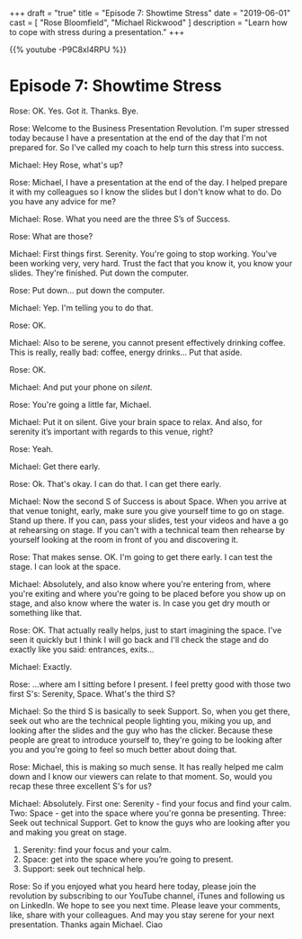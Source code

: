 +++
draft 		= "true"
title 		= "Episode 7: Showtime Stress"
date		= "2019-06-01"
cast		= [ "Rose Bloomfield", "Michael Rickwood" ]
description = "Learn how to cope with stress during a presentation."
+++

{{% youtube -P9C8xl4RPU %}}

# Episode 7: Showtime Stress

Rose: OK. Yes. Got it. Thanks. Bye. 
 
Rose: Welcome to the Business Presentation Revolution. I'm super stressed today because I have a presentation at the end of the day that I'm not prepared for. So I've called my coach to help turn this stress into success. 
 
Michael: Hey Rose, what's up? 
 
Rose: Michael, I have a presentation at the end of the day. I helped prepare it with my colleagues so I know the slides but I don't know what to do. Do you have any advice for me?
 
Michael: Rose. What you need are the three S’s of Success. 
 
Rose: What are those? 
 
Michael: First things first. Serenity. You're going to stop working. You've been working very, very hard. Trust the fact that you know it, you know your slides. They're finished. Put down the computer. 
 
Rose: Put down... put down the computer. 
 
Michael: Yep. I'm telling you to do that. 
 
Rose: OK. 
 
Michael: Also to be serene, you cannot present effectively drinking coffee. This is really, really bad: coffee, energy drinks... Put that aside. 
 
Rose: OK. 
 
Michael: And put your phone on *silent*.
 
Rose: You're going a little far, Michael. 
 
Michael: Put it on silent. Give your brain space to relax. And also, for serenity it’s important with regards to this venue, right? 
 
Rose: Yeah. 
 
Michael: Get there early. 
 
Rose: Ok. That's okay. I can do that. I can get there early. 
 
Michael: Now the second S of Success is about Space. When you arrive at that venue tonight, early, make sure you give yourself time to go on stage. Stand up there. If you can, pass your slides, test your videos and have a go at rehearsing on stage. If you can't with a technical team then rehearse by yourself looking at the room in front of you and discovering it. 
 
Rose: That makes sense. OK. I'm going to get there early. I can test the stage. I can look at the space. 
 
Michael: Absolutely, and also know where you're entering from, where you're exiting and where you're going to be placed before you show up on stage, and also know where the water is. In case you get dry mouth or something like that. 
 
Rose:  OK. That actually really helps, just to start imagining the space. I've seen it quickly but I think I will go back and I'll check the stage and do exactly like you said: entrances, exits...
 
Michael: Exactly. 
 
Rose: …where am I sitting before I present. I feel pretty good with those two first S's: Serenity, Space. What's the third S?
 
Michael: So the third S is basically to seek Support. So, when you get there, seek out who are the technical people lighting you, miking you up, and looking after the slides and the guy who has the clicker. Because these people are great to introduce yourself to, they're going to be looking after you and you're going to feel so much better about doing that. 
 
Rose: Michael, this is making so much sense. It has really helped me calm down and I know our viewers can relate to that moment. So, would you recap these three excellent S's for us?
 
Michael: Absolutely. 
First one: Serenity - find your focus and find your calm. 
Two: Space - get into the space where you're gonna be presenting. 
Three: Seek out technical Support. Get to know the guys who are looking after you and making you great on stage. 

1. Serenity: find your focus and your calm.
2. Space: get into the space where you’re going to present.
3. Support: seek out technical help.

 
Rose: So if you enjoyed what you heard here today, please join the revolution by subscribing to our YouTube channel, iTunes and following us on LinkedIn. We hope to see you next time. Please leave your comments, like, share with your colleagues. And may you stay serene for your next presentation. Thanks again Michael. Ciao
